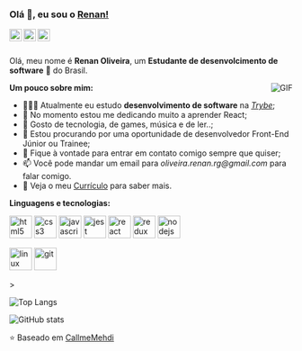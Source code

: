 ### Olá 👋, eu sou o [Renan!](https://ren4ndev.github.io/)

<a href="https://www.linkedin.com/in/isthatrelany06/">
  <img align="left" alt="LinkdeIn do Renan" width="22px" src="https://cdn.jsdelivr.net/npm/simple-icons@v3/icons/linkedin.svg" />
</a>
<a href="https://www.instagram.com/ren4n.dev/">
  <img align="left" alt="Instagram do Renan" width="22px" src="https://cdn.jsdelivr.net/npm/simple-icons@v3/icons/instagram.svg" />
</a>
<a href="https://twitter.com/Ren4nDev">
  <img align="left" alt="Twitter do Renan" width="22px" src="https://cdn.jsdelivr.net/npm/simple-icons@3.12.2/icons/twitter.svg" />
</a>

<br />
<br />

Olá, meu nome é **Renan Oliveira**, um **Estudante de desenvolcimento de software** 🚀 do Brasil. 

  <img align="right" alt="GIF" src="https://i.pinimg.com/originals/e4/26/70/e426702edf874b181aced1e2fa5c6cde.gif" />

**Um pouco sobre mim:**

- 👨🏽‍💻 Atualmente eu estudo **desenvolvimento de software** na _[Trybe](https://www.betrybe.com/)_;
- 🌱 No momento estou me dedicando muito a aprender React; 
- 🤔 Gosto de tecnologia, de games, música e de ler..;
- 💼 Estou procurando por uma oportunidade de desenvolvedor Front-End Júnior ou Trainee;
- 💬 Fique à vontade para entrar em contato comigo sempre que quiser;
- 📫 Você pode mandar um email para _oliveira.renan.rg@gmail.com_ para falar comigo.
- 📝 Veja o meu [Currículo]() para saber mais.


**Linguagens e tecnologias:**  
<p align="left">
  <img src="https://devicons.github.io/devicon/devicon.git/icons/html5/html5-original-wordmark.svg" alt="html5" width="40" height="40"/> 
  <img src="https://devicons.github.io/devicon/devicon.git/icons/css3/css3-original-wordmark.svg" alt="css3" width="40" height="40"/> 
  <img src="https://devicons.github.io/devicon/devicon.git/icons/javascript/javascript-original.svg" alt="javascript" width="40" height="40"/> 
  <img src="https://www.learnstorybook.com/intro-to-storybook/logo-jest.png" alt="jest" width="40" height="40" />
  <img src="https://devicons.github.io/devicon/devicon.git/icons/react/react-original-wordmark.svg" alt="react" width="40" height="40"/> 
  <img src="https://devicons.github.io/devicon/devicon.git/icons/redux/redux-original.svg" alt="redux" width="40" height="40"/> 
  <img src="https://devicons.github.io/devicon/devicon.git/icons/nodejs/nodejs-original-wordmark.svg" alt="nodejs" width="40" height="40"/> 
</p>

<p>
  <img src="https://devicons.github.io/devicon/devicon.git/icons/linux/linux-original.svg" alt="linux" width="40" height="40" />
  <img src="https://devicons.github.io/devicon/devicon.git/icons/git/git-original.svg" alt="git" width="40" height="40"/> 
</p>>

![Top Langs](https://github-readme-stats.vercel.app/api/top-langs/?username=ren4ndev&theme=tokyonight)

![GitHub stats](https://github-readme-stats.vercel.app/api?username=ren4ndev&show_icons=true&theme=tokyonight)

⭐️ Baseado em [CallmeMehdi](https://github.com/CallmeMehdi)
